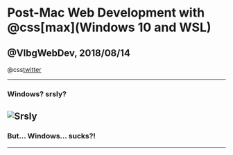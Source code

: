 # Post-Mac Web Development with @css[max](Windows 10 and WSL)
## @VlbgWebDev, 2018/08/14

@css[twitter](@fa[twitter]@mwidmann)

---

### Windows? srsly?
![Srsly](assets/img/srsly.gif)
---

### But... Windows... sucks?!

---
